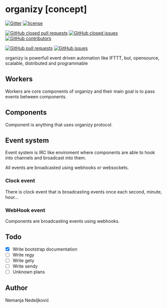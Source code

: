 # organizy [concept]

[![Gitter](https://img.shields.io/gitter/room/nwjs/nw.js.svg)](https://gitter.im/organizy-chat/Lobby?utm_source=share-link&utm_medium=link&utm_campaign=share-link)
[![license](https://img.shields.io/github/license/organizy/documentation.svg)]()

[![GitHub closed pull requests](https://img.shields.io/github/issues-pr-closed/organizy/documentation.svg)](https://github.com/organizy/documentation/pulls?q=is%3Apr+is%3Aclosed)
[![GitHub closed issues](https://img.shields.io/github/issues-closed/organizy/documentation.svg)](https://github.com/organizy/documentation/issues?q=is%3Aissue+is%3Aclosed)
[![GitHub contributors](https://img.shields.io/github/contributors/organizy/documentation.svg)](https://github.com/organizy/documentation/graphs/contributors)

[![GitHub pull requests](https://img.shields.io/github/issues-pr/organizy/documentation.svg)](https://github.com/organizy/documentation/pulls)
[![GitHub issues](https://img.shields.io/github/issues/organizy/documentation.svg)](https://github.com/organizy/documentation/issues)

organizy is powerfull event driven automation like IFTTT, but, opensource, scalable, distributed and programmable 

## Workers

Workers are core components of organizy and their main goal is to pass events between components. 

## Components

Component is anything that uses organizy protocol. 

## Event system

Event system is IRC like enviroment where components are able to hook into channels and broadcast into them. 

All events are broadcasted using webhooks or websockets. 

### Clock event

There is clock event that is broadcasting events once each second, minute, hour... 

### WebHook event

Components are broadcasting events using webhooks. 

## Todo

 - [x] Write bootstrap documentation
 - [ ] Write regy
 - [ ] Write gety
 - [ ] Write sendy
 - [ ] Unknown plans

## Author

Nemanja Nedeljković
